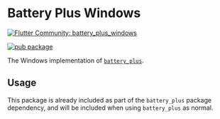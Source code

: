 # Battery Plus Windows

[![Flutter Community: battery_plus_windows](https://fluttercommunity.dev/_github/header/battery_plus_windows)](https://github.com/fluttercommunity/community)

[![pub package](https://img.shields.io/pub/v/battery_plus_windows.svg)](https://pub.dev/packages/battery_plus_windows)

The Windows implementation of [`battery_plus`](https://pub.dev/packages/battery_plus).

## Usage

This package is already included as part of the `battery_plus` package dependency, and will
be included when using `battery_plus` as normal.
